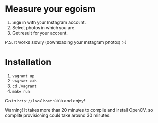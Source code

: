 # Measure your egoism

1. Sign in with your Instagram account.
2. Select photos in which you are.
3. Get result for your account.

P.S. It works slowly (downloading your instagram photos) :-)

# Installation

1. ```vagrant up```
2. ```vagrant ssh```
3. ```cd /vagrant```
4. ```make run```

Go to ```http://localhost:8000``` and enjoy!

Warning! It takes more than 20 minutes to compile and install OpenCV,
so complite provisioning could take around 30 minutes.
